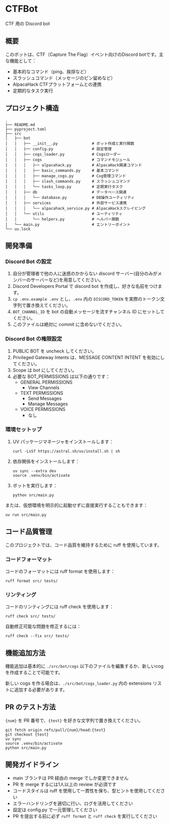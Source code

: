 # CTFBot

CTF 用の Discord bot

## 概要

このボットは、CTF（Capture The Flag）イベント向けのDiscord botです。主な機能として：

- 基本的なコマンド（ping、挨拶など）
- スラッシュコマンド（メッセージのピン留めなど）
- AlpacaHack CTFプラットフォームとの連携
- 定期的なタスク実行

## プロジェクト構造

```
.
├── README.md
├── pyproject.toml
├── src
│   ├── bot
│   │   ├── __init__.py               # ボット作成と実行関数
│   │   ├── config.py                 # 設定管理
│   │   ├── cogs_loader.py            # Cogsローダー
│   │   ├── cogs                      # コマンドモジュール
│   │   │   ├── alpacahack.py         # AlpacaHack関連コマンド
│   │   │   ├── basic_commands.py     # 基本コマンド
│   │   │   ├── manage_cogs.py        # Cog管理コマンド
│   │   │   ├── slash_commands.py     # スラッシュコマンド
│   │   │   └── tasks_loop.py         # 定期実行タスク
│   │   ├── db                        # データベース関連
│   │   │   └── database.py           # DB操作ユーティリティ
│   │   ├── services                  # 外部サービス連携
│   │   │   └── alpacahack_service.py # AlpacaHackスクレイピング
│   │   └── utils                     # ユーティリティ
│   │       └── helpers.py            # ヘルパー関数
│   └── main.py                       # エントリーポイント
└── uv.lock
```

## 開発準備

### Discord Bot の設定

1. 自分が管理者で他の人に迷惑のかからない discord サーバー(自分のみがメンバーのサーバーなど)を用意してください。
2. Discord Developers Portal で discord bot を作成し、好きな名前をつけます。
3. `cp .env.example .env` とし、`.env` 内の `DISCORD_TOKEN` を実際のトークン文字列で置き換えてください。
4. `BOT_CHANNEL_ID` を bot の自動メッセージを流すチャンネル ID にセットしてください。
5. このファイルは絶対に commit に含めないでください。

### Discord Bot の権限設定

1. PUBLIC BOT を uncheck してください。
2. Privileged Gateway Intents は、MESSAGE CONTENT INTENT を有効にしてください。
3. Scope は bot にしてください。
4. 必要な BOT_PERMISSIONS は以下の通りです：
   * GENERAL PERMISSIONS
     * View Channels
   * TEXT PERMISSIONS
     * Send Messages
     * Manage Messages
   * VOICE PERMISSIONS
     * なし

### 環境セットップ

1. UV パッケージマネージャをインストールします：
   ```
   curl -LsSf https://astral.sh/uv/install.sh | sh
   ```

2. 依存関係をインストールします：
   ```
   uv sync --extra dev
   source .venv/bin/activate
   ```

3. ボットを実行します：
   ```
   python src/main.py
   ```

または、仮想環境を明示的に起動せずに直接実行することもできます：
   ```
   uv run src/main.py
   ```

## コード品質管理

このプロジェクトでは、コード品質を維持するために ruff を使用しています。

### コードフォーマット

コードのフォーマットには ruff format を使用します：

```
ruff format src/ tests/
```

### リンティング

コードのリンティングには ruff check を使用します：

```
ruff check src/ tests/
```

自動修正可能な問題を修正するには：

```
ruff check --fix src/ tests/
```

## 機能追加方法

機能追加は基本的に `./src/bot/cogs` 以下のファイルを編集するか、新しいcogを作成することで可能です。

新しい cogs を作る場合は、`./src/bot/cogs_loader.py` 内の extensions リストに追加する必要があります。

## PR のテスト方法

`{num}` を PR 番号で、`{test}` を好きな文字列で置き換えてください。

```
git fetch origin refs/pull/{num}/head:{test}
git checkout {test}
uv sync
source .venv/bin/activate
python src/main.py
```

## 開発ガイドライン

- main ブランチは PR 経由の merge でしか変更できません
- PR を merge するには1人以上の review が必須です
- コードスタイルは ruff を使用して一貫性を保ち、型ヒントを使用してください
- エラーハンドリングを適切に行い、ログを活用してください
- 設定は config.py で一元管理してください
- PR を提出する前に必ず `ruff format` と `ruff check` を実行してください
